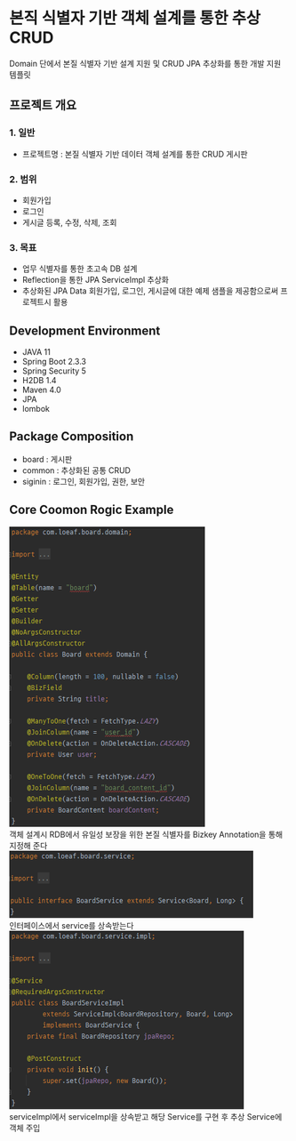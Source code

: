 # 본직 식별자 기반 객체 설계를 통한 추상 CRUD

<string>Domain 단에서 본질 식별자 기반 설계 지원 및 CRUD JPA 추상화를 통한 개발 지원 템플릿</strong>

## 프로젝트 개요   
### 1. 일반
   - 프로젝트명 : 본질 식별자 기반 데이터 객체 설계를 통한 CRUD 게시판
   
### 2. 범위
   - 회원가입
   - 로그인
   - 게시글 등록, 수정, 삭제, 조회
  
### 3. 목표
   - 업무 식별자를 통한 초고속 DB 설계
   - Reflection을 통한 JPA ServiceImpl 추상화
   - 추상화된 JPA Data 회원가입, 로그인, 게시글에 대한 예제 샘플을 제공함으로써 프로젝트시 활용

## Development Environment
- JAVA 11
- Spring Boot 2.3.3
- Spring Security 5
- H2DB 1.4
- Maven 4.0
- JPA
- lombok
 
## Package Composition
- board : 게시판
- common : 추상화된 공통 CRUD
- siginin : 로그인, 회원가입, 권한, 보안

## Core Coomon Rogic Example
![Alt text](../img/domain.PNG)   
객체 설계시 RDB에서 유일성 보장을 위한 본질 식별자를 Bizkey Annotation을 통해 지정해 준다    
![Alt text](../img/service.PNG)   
인터페이스에서 service를 상속받는다   
![Alt text](../img/serviceImpl.PNG)   
serviceImpl에서 serviceImpl을 상속받고 해당 Service를 구현 후 추상 Service에 객체 주입 


